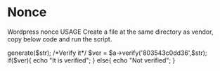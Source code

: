 # Nonce
Wordpress nonce
USAGE 
Create a file at the same directory as vendor, copy below code and run the script.

<?php
require('vendor/autoload.php');
$a = new loadedclasses\nonces\Nonce();
/*Give any string to verify*/
$str = 'opulence';
/*Generate the nonce for $str*/
echo $a->generate($str);
/*Verify it*/
$ver = $a->verify('803543c0dd36',$str);

if($ver){
	echo "It is verified";
}
else{
	echo "Not verified";
}
